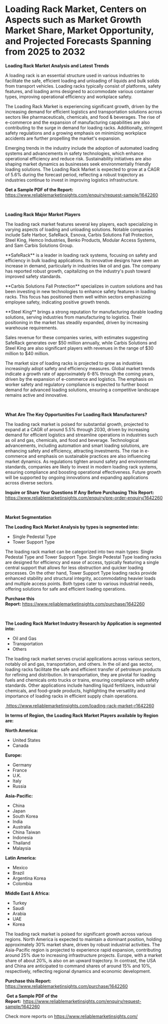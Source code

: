 <p><h1>Loading Rack Market, Centers on Aspects such as Market Growth Market Share, Market Opportunity, and Projected Forecasts Spanning from 2025 to 2032</h1></p><p><strong>Loading Rack Market Analysis and Latest Trends</strong></p>
<p><p>A loading rack is an essential structure used in various industries to facilitate the safe, efficient loading and unloading of liquids and bulk solids from transport vehicles. Loading racks typically consist of platforms, safety features, and loading arms designed to accommodate various container types, improving operational efficiency and workplace safety.</p><p>The Loading Rack Market is experiencing significant growth, driven by the increasing demand for efficient logistics and transportation solutions across sectors like pharmaceuticals, chemicals, and food & beverages. The rise of e-commerce and the expansion of manufacturing capabilities are also contributing to the surge in demand for loading racks. Additionally, stringent safety regulations and a growing emphasis on minimizing workplace accidents are further propelling the market's expansion.</p><p>Emerging trends in the industry include the adoption of automated loading systems and advancements in safety technologies, which enhance operational efficiency and reduce risk. Sustainability initiatives are also shaping market dynamics as businesses seek environmentally friendly loading solutions. The Loading Rack Market is expected to grow at a CAGR of 5.6% during the forecast period, reflecting a robust trajectory as industries continue to invest in improving logistics infrastructure.</p></p>
<p><strong>Get a Sample PDF of the Report:&nbsp;</strong> <a href="https://www.reliablemarketinsights.com/enquiry/request-sample/1642260?utm_campaign=3013&utm_medium=2&utm_source=Github&utm_content=ia&utm_term=11042025&utm_id=loading-rack">https://www.reliablemarketinsights.com/enquiry/request-sample/1642260</a></p>
<p>&nbsp;</p>
<p><strong>Loading Rack Major Market Players</strong></p>
<p><p>The loading rack market features several key players, each specializing in varying aspects of loading and unloading solutions. Notable companies include Safe Harbor, SafeRack, Esnova, Carbis Solutions Fall Protection, Steel King, Hemco Industries, Benko Products, Modular Access Systems, and Sam Carbis Solutions Group.</p><p>**SafeRack** is a leader in loading rack systems, focusing on safety and efficiency in bulk loading applications. Its innovative designs have seen an increase in demand, particularly in industries like oil and gas. The company has reported robust growth, capitalizing on the industry's push toward improved safety standards.</p><p>**Carbis Solutions Fall Protection** specializes in custom solutions and has been investing in new technologies to enhance safety features in loading racks. This focus has positioned them well within sectors emphasizing employee safety, indicating positive growth trends.</p><p>**Steel King** brings a strong reputation for manufacturing durable loading solutions, serving industries from manufacturing to logistics. Their positioning in the market has steadily expanded, driven by increasing warehouse requirements.</p><p>Sales revenue for these companies varies, with estimates suggesting SafeRack generates over $50 million annually, while Carbis Solutions and Steel King are also significant players with revenues in the range of $30 million to $40 million.</p><p>The market size of loading racks is projected to grow as industries increasingly adopt safety and efficiency measures. Global market trends indicate a growth rate of approximately 6-8% through the coming years, driven by the expansion of e-commerce and logistics. The emphasis on worker safety and regulatory compliance is expected to further boost demand for advanced loading solutions, ensuring a competitive landscape remains active and innovative.</p></p>
<p>&nbsp;</p>
<p><strong>What Are The Key Opportunities For Loading Rack Manufacturers?</strong></p>
<p><p>The loading rack market is poised for substantial growth, projected to expand at a CAGR of around 5.5% through 2030, driven by increasing demand for efficient logistics and streamline operations in industries such as oil and gas, chemicals, and food and beverage. Technological advancements, including automation and smart loading solutions, are enhancing safety and efficiency, attracting investments. The rise in e-commerce and emphasis on sustainable practices are also influencing market dynamics. As regulations tighten around safety and environmental standards, companies are likely to invest in modern loading rack systems, ensuring compliance and boosting operational effectiveness. Future growth will be supported by ongoing innovations and expanding applications across diverse sectors.</p></p>
<p><strong>Inquire or Share Your Questions If Any Before Purchasing This Report:</strong> <a href="https://www.reliablemarketinsights.com/enquiry/pre-order-enquiry/1642260?utm_campaign=3013&utm_medium=2&utm_source=Github&utm_content=ia&utm_term=11042025&utm_id=loading-rack">https://www.reliablemarketinsights.com/enquiry/pre-order-enquiry/1642260</a></p>
<p>&nbsp;</p>
<p><strong>Market Segmentation</strong></p>
<p><strong>The Loading Rack Market Analysis by types is segmented into:</strong></p>
<p><ul><li>Single Pedestal Type</li><li>Tower Support Type</li></ul></p>
<p><p>The loading rack market can be categorized into two main types: Single Pedestal Type and Tower Support Type. Single Pedestal Type loading racks are designed for efficiency and ease of access, typically featuring a single central support that allows for less obstruction and quicker loading processes. On the other hand, Tower Support Type loading racks provide enhanced stability and structural integrity, accommodating heavier loads and multiple access points. Both types cater to various industrial needs, offering solutions for safe and efficient loading operations.</p></p>
<p><strong>Purchase this Report:&nbsp;</strong><a href="https://www.reliablemarketinsights.com/purchase/1642260?utm_campaign=3013&utm_medium=2&utm_source=Github&utm_content=ia&utm_term=11042025&utm_id=loading-rack">https://www.reliablemarketinsights.com/purchase/1642260</a></p>
<p>&nbsp;</p>
<p><strong>The Loading Rack Market Industry Research by Application is segmented into:</strong></p>
<p><ul><li>Oil and Gas</li><li>Transportation</li><li>Others</li></ul></p>
<p><p>The loading rack market serves crucial applications across various sectors, notably oil and gas, transportation, and others. In the oil and gas sector, loading racks facilitate the safe and efficient transfer of petroleum products for refining and distribution. In transportation, they are pivotal for loading fuels and chemicals onto trucks or trains, ensuring compliance with safety standards. Other applications include handling liquid fertilizers, industrial chemicals, and food-grade products, highlighting the versatility and importance of loading racks in efficient supply chain operations.</p></p>
<p><a href="https://www.reliablemarketinsights.com/loading-rack-market-r1642260?utm_campaign=3013&utm_medium=2&utm_source=Github&utm_content=ia&utm_term=11042025&utm_id=loading-rack">&nbsp;https://www.reliablemarketinsights.com/loading-rack-market-r1642260</a></p>
<p><strong>In terms of Region, the Loading Rack Market Players available by Region are:</strong></p>
<p>
    <p> <strong> North America: </strong>
        <ul>
            <li>United States</li>
            <li>Canada</li>
        </ul>
        </p> 
    <p> <strong> Europe: </strong>
        <ul>
            <li>Germany</li>
            <li>France</li>
            <li>U.K.</li>
            <li>Italy</li>
            <li>Russia</li>
        </ul>
        </p> 
    <p> <strong> Asia-Pacific: </strong>
        <ul>
            <li>China</li>
            <li>Japan</li>
            <li>South Korea</li>
            <li>India</li>
            <li>Australia</li>
            <li>China Taiwan</li>
            <li>Indonesia</li>
            <li>Thailand</li>
            <li>Malaysia</li>
        </ul>
        </p> 
    <p> <strong> Latin America: </strong>
        <ul>
            <li>Mexico</li>
            <li>Brazil</li>
            <li>Argentina Korea</li>
            <li>Colombia</li>
        </ul>
        </p> 
    <p> <strong> Middle East & Africa: </strong>
        <ul>
            <li>Turkey</li>
            <li>Saudi</li>
            <li>Arabia</li>
            <li>UAE</li>
            <li>Korea</li>
        </ul>
    </p>
    </p>
<p><p>The loading rack market is poised for significant growth across various regions. North America is expected to maintain a dominant position, holding approximately 30% market share, driven by robust industrial activities. The Asia-Pacific region is projected to experience rapid expansion, contributing around 25% due to increasing infrastructure projects. Europe, with a market share of about 20%, is also on an upward trajectory. In contrast, the USA and China are anticipated to command shares of around 15% and 10%, respectively, reflecting regional dynamics and economic development.</p></p>
<p><strong>Purchase this Report: </strong><a href="https://www.reliablemarketinsights.com/purchase/1642260?utm_campaign=3013&utm_medium=2&utm_source=Github&utm_content=ia&utm_term=11042025&utm_id=loading-rack">https://www.reliablemarketinsights.com/purchase/1642260</a></p>
<p>&nbsp;<strong>Get a Sample PDF of the Report:&nbsp;&nbsp;</strong><a href="https://www.reliablemarketinsights.com/enquiry/request-sample/1642260?utm_campaign=3013&utm_medium=2&utm_source=Github&utm_content=ia&utm_term=11042025&utm_id=loading-rack">https://www.reliablemarketinsights.com/enquiry/request-sample/1642260</a></p>
<p><strong></strong></p>
<p>Check more reports on <a href="https://www.reliablemarketinsights.com/?utm_campaign=3013&utm_medium=2&utm_source=Github&utm_content=ia&utm_term=11042025&utm_id=loading-rack">https://www.reliablemarketinsights.com/</a></p>